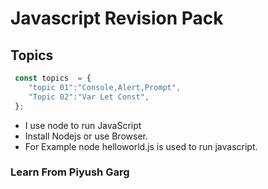 # Javascript Revision Pack

## Topics

```js
 const topics  = {
    "topic 01":"Console,Alert,Prompt",
    "Topic 02":"Var Let Const",
 };

```
- I use node to run JavaScript 
- Install Nodejs or use Browser.
- For Example node helloworld.js is used to run javascript.
### **Learn From Piyush Garg**
